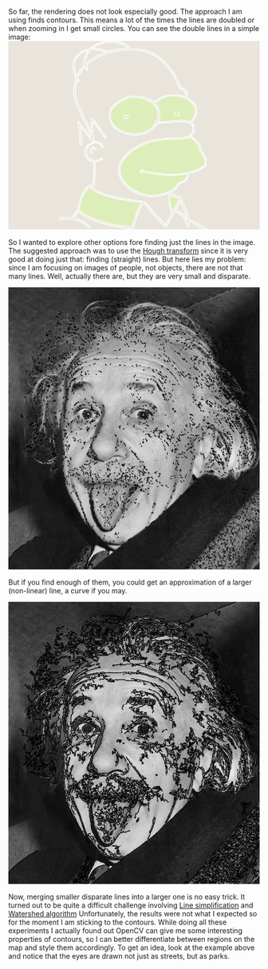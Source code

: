 So far, the rendering does not look especially good. The approach I am using finds contours. This means a lot of the times the lines are doubled or when zooming in I get small circles. You can see the double lines in a simple image:
![homer](../project_images/map_homer_3.png)

So I wanted to explore other options fore finding just the lines in the image. The suggested approach was to use the [Hough transform](http://en.wikipedia.org/wiki/Hough_transform) since it is very good at doing just that: finding (straight) lines. But here lies my problem: since I am focusing on images of people, not objects, there are not that many lines.
Well, actually there are, but they are very small and disparate. 

![descrete_disparate_lines](../project_images/traced_einstein_2.png)

But if you find enough of them, you could get an approximation of a larger (non-linear) line, a curve if you may.

![disparate_lines](../project_images/traced_einstein_3.png)

Now, merging smaller disparate lines into a larger one is no easy trick. It turned out to be quite a difficult challenge involving [Line simplification](http://bost.ocks.org/mike/simplify/) and [Watershed algorithm](http://en.wikipedia.org/wiki/Watershed_(image_processing))
Unfortunately, the results were not what I expected so for the moment I am sticking to the contours. While doing all these experiments I actually found out OpenCV can give me some interesting properties of contours, so I can better differentiate between regions on the map and style them accordingly. To get an idea, look at the example above and notice that the eyes are drawn not just as streets, but as parks.

